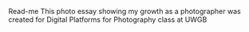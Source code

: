 Read-me
This photo essay showing my growth as a photographer was created for Digital Platforms for Photography class at UWGB
